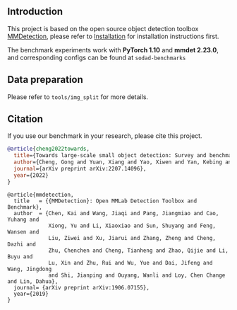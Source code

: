 ## Introduction

This project is based on the open source object detection toolbox [MMDetection](https://github.com/open-mmlab/mmdetection), please refer to [Installation](docs/en/get_started.md/#Installation) for installation instructions first.

The benchmark experiments work with **PyTorch 1.10** and **mmdet 2.23.0**, and corresponding configs can be found at `sodad-benchmarks`

## Data preparation
Please refer to `tools/img_split` for more details.

## Citation

If you use our benchmark in your research, please cite this project.


```bibtex
@article{cheng2022towards,
  title={Towards large-scale small object detection: Survey and benchmarks},
  author={Cheng, Gong and Yuan, Xiang and Yao, Xiwen and Yan, Kebing and Zeng, Qinghua and Han, Junwei},
  journal={arXiv preprint arXiv:2207.14096},
  year={2022}
}
```

```
@article{mmdetection,
  title   = {{MMDetection}: Open MMLab Detection Toolbox and Benchmark},
  author  = {Chen, Kai and Wang, Jiaqi and Pang, Jiangmiao and Cao, Yuhang and
             Xiong, Yu and Li, Xiaoxiao and Sun, Shuyang and Feng, Wansen and
             Liu, Ziwei and Xu, Jiarui and Zhang, Zheng and Cheng, Dazhi and
             Zhu, Chenchen and Cheng, Tianheng and Zhao, Qijie and Li, Buyu and
             Lu, Xin and Zhu, Rui and Wu, Yue and Dai, Jifeng and Wang, Jingdong
             and Shi, Jianping and Ouyang, Wanli and Loy, Chen Change and Lin, Dahua},
  journal= {arXiv preprint arXiv:1906.07155},
  year={2019}
}
```
